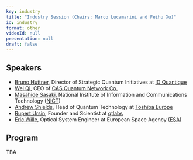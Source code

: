 ```yaml
---
key: industry
title: "Industry Session (Chairs: Marco Lucamarini and Feihu Xu)"
id: industry
format: other
videoId: null
presentation: null
draft: false
---
```


## Speakers
- [Bruno Huttner](/sessions/industry_huttner/), Director of Strategic Quantum Initiatives at [ID Quantique](http://idquantique.com)
- [Wei Qi](/sessions/industry_qi/), CEO of [CAS Quantum Network Co.](http://cas.cn)
- [Masahide Sasaki](/sessions/industry_sasaki/), National Institute of Information and Communications Technology ([NICT](https://www.nict.go.jp))
- [Andrew Shields](/sessions/industry_shields/), Head of Quantum Technology at [Toshiba Europe](https://www.toshiba.eu)
- [Rupert Ursin](/sessions/industry_ursin/), Founder and Scientist at [qtlabs](https://www.qtlabs.at)
- [Eric Wille](/sessions/industry_wille/), Optical System Engineer at European Space Agency ([ESA](https://www.esa.int))

## Program
TBA
